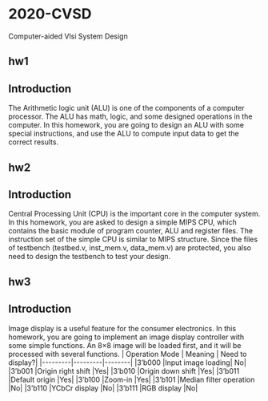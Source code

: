 # 2020-CVSD
Computer-aided Vlsi System Design


## hw1
Introduction
---
The Arithmetic logic unit (ALU) is one of the components of a computer processor.
The ALU has math, logic, and some designed operations in the computer. In this
homework, you are going to design an ALU with some special instructions, and use the
ALU to compute input data to get the correct results.


## hw2
Introduction
---
Central Processing Unit (CPU) is the important core in the computer system. In
this homework, you are asked to design a simple MIPS CPU, which contains the basic
module of program counter, ALU and register files. The instruction set of the simple
CPU is similar to MIPS structure. Since the files of testbench (testbed.v, inst_mem.v,
data_mem.v) are protected, you also need to design the testbench to test your design.

## hw3
Introduction
---
Image display is a useful feature for the consumer electronics. In this homework,
you are going to implement an image display controller with some simple functions.
An 8×8 image will be loaded first, and it will be processed with several functions.
| Operation Mode | Meaning | Need to display?|
|---------|---------|--------|
|3’b000 |Input image loading| No|
|3’b001 |Origin right shift |Yes|
|3’b010 |Origin down shift |Yes|
|3’b011 |Default origin |Yes|
|3’b100 |Zoom-in |Yes|
|3’b101 |Median filter operation |No|
|3’b110 |YCbCr display |No|
|3’b111 |RGB display |No|
